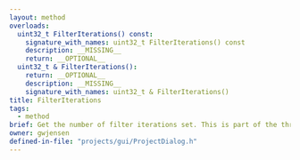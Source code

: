 ```yaml
---
layout: method
overloads:
  uint32_t FilterIterations() const:
    signature_with_names: uint32_t FilterIterations() const
    description: __MISSING__
    return: __OPTIONAL__
  uint32_t & FilterIterations():
    return: __OPTIONAL__
    description: __MISSING__
    signature_with_names: uint32_t & FilterIterations()
title: FilterIterations
tags:
  - method
brief: Get the number of filter iterations set. This is part of the thresholding settings.
owner: gwjensen
defined-in-file: "projects/gui/ProjectDialog.h"
---
```

